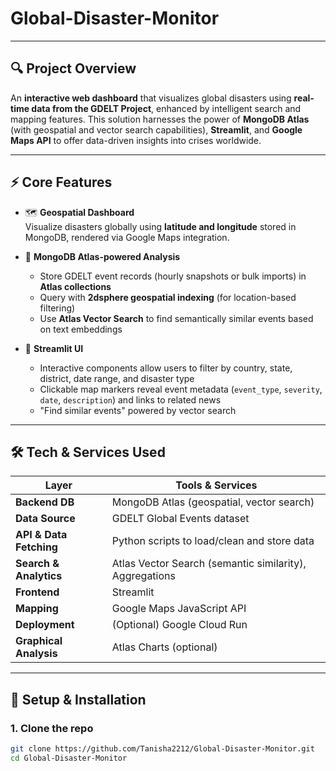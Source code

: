 # Global-Disaster-Monitor


---

## 🔍 Project Overview

An **interactive web dashboard** that visualizes global disasters using **real-time data from the GDELT Project**, enhanced by intelligent search and mapping features. This solution harnesses the power of **MongoDB Atlas** (with geospatial and vector search capabilities), **Streamlit**, and **Google Maps API** to offer data-driven insights into crises worldwide.

---

## ⚡ Core Features

- 🗺️ **Geospatial Dashboard**  
  Visualize disasters globally using **latitude and longitude** stored in MongoDB, rendered via Google Maps integration.

- 🔬 **MongoDB Atlas-powered Analysis**  
  - Store GDELT event records (hourly snapshots or bulk imports) in **Atlas collections**  
  - Query with **2dsphere geospatial indexing** (for location-based filtering)  
  - Use **Atlas Vector Search** to find semantically similar events based on text embeddings

- 📡 **Streamlit UI**  
  - Interactive components allow users to filter by country, state, district, date range, and disaster type  
  - Clickable map markers reveal event metadata (`event_type`, `severity`, `date`, `description`) and links to related news  
  - "Find similar events" powered by vector search

---

## 🛠️ Tech & Services Used

| Layer            | Tools & Services |
|------------------|------------------|
| **Backend DB**   | MongoDB Atlas (geospatial, vector search) |
| **Data Source**  | GDELT Global Events dataset |
| **API & Data Fetching** | Python scripts to load/clean and store data |
| **Search & Analytics** | Atlas Vector Search (semantic similarity), Aggregations |
| **Frontend**     | Streamlit |
| **Mapping**      | Google Maps JavaScript API |
| **Deployment**   | (Optional) Google Cloud Run |
| **Graphical Analysis** | Atlas Charts (optional)|

---

## 🚀 Setup & Installation

### 1. Clone the repo
```bash
git clone https://github.com/Tanisha2212/Global-Disaster-Monitor.git
cd Global-Disaster-Monitor
